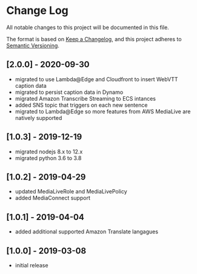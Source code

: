 # Change Log
All notable changes to this project will be documented in this file.

The format is based on [Keep a Changelog](https://keepachangelog.com/en/1.0.0/),
and this project adheres to [Semantic Versioning](https://semver.org/spec/v2.0.0.html).


## [2.0.0] - 2020-09-30
- migrated to use Lambda@Edge and Cloudfront to insert WebVTT caption data
- migrated to persist caption data in Dynamo
- migrated Amazon Transcribe Streaming to ECS intances
- added SNS topic that triggers on each new sentence
- migrated to Lambda@Edge so more features from AWS MediaLive are natively supported


## [1.0.3] - 2019-12-19
- migrated nodejs 8.x to 12.x
- migrated python 3.6 to 3.8


## [1.0.2] - 2019-04-29
- updated MediaLiveRole and MediaLivePolicy
- added MediaConnect support

## [1.0.1] - 2019-04-04
- added additional supported Amazon Translate langagues

## [1.0.0] - 2019-03-08

- initial release